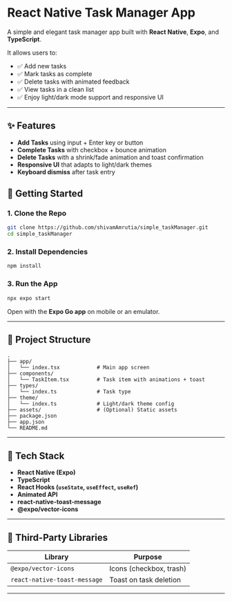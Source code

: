 # React Native Task Manager App

A simple and elegant task manager app built with **React Native**, **Expo**, and **TypeScript**.

It allows users to:
- ✅ Add new tasks
- ✅ Mark tasks as complete
- ✅ Delete tasks with animated feedback
- ✅ View tasks in a clean list
- ✅ Enjoy light/dark mode support and responsive UI

---

## ✨ Features

- **Add Tasks** using input + Enter key or button
- **Complete Tasks** with checkbox + bounce animation
- **Delete Tasks** with a shrink/fade animation and toast confirmation
- **Responsive UI** that adapts to light/dark themes
- **Keyboard dismiss** after task entry


## 🚀 Getting Started

### 1. Clone the Repo
```bash
git clone https://github.com/shivamAmrutia/simple_taskManager.git
cd simple_taskManager
```

### 2. Install Dependencies
```bash
npm install
```

### 3. Run the App
```bash
npx expo start
```

Open with the **Expo Go app** on mobile or an emulator.

---

## 📁 Project Structure

```
.
├── app/
│   └── index.tsx            # Main app screen
├── components/
│   └── TaskItem.tsx         # Task item with animations + toast
├── types/
│   └── index.ts             # Task type
├── theme/
│   └── index.ts             # Light/dark theme config
├── assets/                  # (Optional) Static assets
├── package.json
├── app.json
└── README.md
```

---

## 🧩 Tech Stack

- **React Native (Expo)**
- **TypeScript**
- **React Hooks (`useState`, `useEffect`, `useRef`)**
- **Animated API**
- **react-native-toast-message**
- **@expo/vector-icons**

---

## 🧪 Third-Party Libraries

| Library                   | Purpose                             |
|---------------------------|-------------------------------------|
| `@expo/vector-icons`      | Icons (checkbox, trash)             |
| `react-native-toast-message` | Toast on task deletion          |

---



